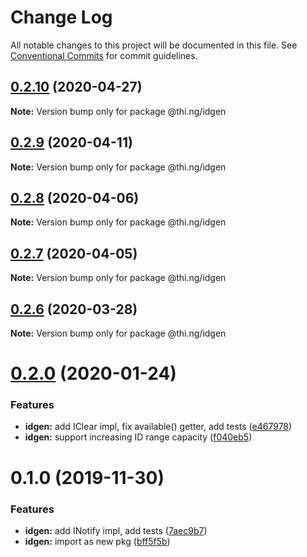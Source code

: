 # Change Log

All notable changes to this project will be documented in this file.
See [Conventional Commits](https://conventionalcommits.org) for commit guidelines.

## [0.2.10](https://github.com/thi-ng/umbrella/compare/@thi.ng/idgen@0.2.9...@thi.ng/idgen@0.2.10) (2020-04-27)

**Note:** Version bump only for package @thi.ng/idgen





## [0.2.9](https://github.com/thi-ng/umbrella/compare/@thi.ng/idgen@0.2.8...@thi.ng/idgen@0.2.9) (2020-04-11)

**Note:** Version bump only for package @thi.ng/idgen





## [0.2.8](https://github.com/thi-ng/umbrella/compare/@thi.ng/idgen@0.2.7...@thi.ng/idgen@0.2.8) (2020-04-06)

**Note:** Version bump only for package @thi.ng/idgen





## [0.2.7](https://github.com/thi-ng/umbrella/compare/@thi.ng/idgen@0.2.6...@thi.ng/idgen@0.2.7) (2020-04-05)

**Note:** Version bump only for package @thi.ng/idgen





## [0.2.6](https://github.com/thi-ng/umbrella/compare/@thi.ng/idgen@0.2.5...@thi.ng/idgen@0.2.6) (2020-03-28)

**Note:** Version bump only for package @thi.ng/idgen





# [0.2.0](https://github.com/thi-ng/umbrella/compare/@thi.ng/idgen@0.1.0...@thi.ng/idgen@0.2.0) (2020-01-24)

### Features

* **idgen:** add IClear impl, fix available() getter, add tests ([e467978](https://github.com/thi-ng/umbrella/commit/e467978f7cd3e82b188ce40631f7367d8e9cebdd))
* **idgen:** support increasing ID range capacity ([f040eb5](https://github.com/thi-ng/umbrella/commit/f040eb5cb04e458e753fb37fa4dc2fc32a3e0e8c))

# 0.1.0 (2019-11-30)

### Features

* **idgen:** add INotify impl, add tests ([7aec9b7](https://github.com/thi-ng/umbrella/commit/7aec9b7e7cd0d335e90bd50f5fb47c7b72188fbf))
* **idgen:** import as new pkg ([bff5f5b](https://github.com/thi-ng/umbrella/commit/bff5f5b66d05449c79e5087385bdecc43594a700))
